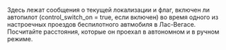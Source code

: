 Здесь лежат сообщения о текущей локализации и флаг, включен ли автопилот (control_switch_on = true, если включен) во время одного из настроечных проездов беспилотного автмобиля в Лас-Вегасе. Посчитайте расстояния, которые он проехал в автономном и в ручном режиме.
